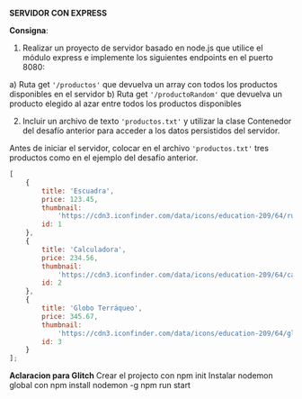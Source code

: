 **SERVIDOR CON EXPRESS**

**Consigna**:

1) Realizar un proyecto de servidor basado en node.js que utilice el módulo express e implemente los siguientes endpoints en el puerto 8080:

a) Ruta get `'/productos'` que devuelva un array con todos los productos disponibles en el servidor
b) Ruta get `'/productoRandom'` que devuelva un producto elegido al azar entre todos los productos disponibles

2) Incluir un archivo de texto `'productos.txt'` y utilizar la clase Contenedor del desafío anterior para acceder a los datos persistidos del servidor.

Antes de iniciar el servidor, colocar en el archivo `'productos.txt'` tres productos como en el ejemplo del desafío anterior.

```javascript
[
	{
		title: 'Escuadra',
		price: 123.45,
		thumbnail:
			'https://cdn3.iconfinder.com/data/icons/education-209/64/ruler-triangle-stationary-school-256.png',
		id: 1
	},
	{
		title: 'Calculadora',
		price: 234.56,
		thumbnail:
			'https://cdn3.iconfinder.com/data/icons/education-209/64/calculator-math-tool-school-256.png',
		id: 2
	},
	{
		title: 'Globo Terráqueo',
		price: 345.67,
		thumbnail:
			'https://cdn3.iconfinder.com/data/icons/education-209/64/globe-earth-geograhy-planet-school-256.png',
		id: 3
	}
];
```
**Aclaracion para Glitch**
Crear el projecto con npm init
Instalar nodemon global con npm install nodemon -g
npm run start

